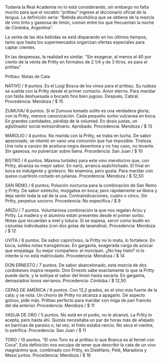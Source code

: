 
Todavía la Real Academia no lo está considerando, sin embargo no falta mucho para que el vocablo “prittiau” ingrese al diccionario oficial de la lengua. La definición sería: “Bebida alcohólica que se obtiene de la mezcla de vino tinto y gaseosa de limón, común entre los que frecuentan la noche de Córdoba, Argentina”.

La venta de las dos bebidas se está disparando en los últimos tiempos, tanto que hasta los supermercados organizan ofertas especiales para captar clientes.

En las despensas, la realidad es similar. “Sin exagerar, al menos el 40 por ciento de la venta de Pritty en formatos de 2 1/4 y de 3 litros, es para el prittiau”

Prittiau: Notas de Cata

NATIVO / 9 puntos. Es el Luigi Bosca de los vinos para el prittiau. Su rudeza se suelda con la Pritty desde el primer contacto. Amor eterno. Para maridar con falda deshuesada o bocado fino bien jugoso. Después, Cabral. Procedencia: Mendoza / $ 15

ZUMUVA/ 8 puntos. Si el Zumuva tomado solito es una verdadera gloria; con la Pritty, merece canonización. Cada pequeño sorbo vulcanea en boca. En grandes cantidades, pérdida de la voluntad. En dosis justas, un aglutinador social extraordinario. Aprobado. Procedencia: Mendoza / $ 13

MAROLIO / 4 puntos. No marida con la Pritty, se traba en lucha. De sabor apezonado, se intentó en vano una comunión que fue imposible. Tristeza. Una nota a carozo de aceituna negra desentona y no hay caso, no levanta. Sin gaseosa, no pulverizar sobre llama. Procedencia: San Juan / $ 10

BISTRÓ / 6 puntos. Máxima turbidez para este vino mendocino que, con Pritty, alcanza su mejor sabor. En nariz, arranca asalchichado. El final en boca es indulgente y grotesco. No enamora, pero gusta. Para maridar con queso cuartirolo cortado en julianas. Procedencia: Mendoza / $ 12,50

SAN REMO / 6 puntos. Polución nocturna para la combinación de San Remo y Pritty. De sabor estrecho, mojigatea en boca; pero rápidamente se libera y deja sentir toda la sal de la uva. Contraindicaciones, cuatro o cinco. Sin Pritty, perpetuo socorro. Procedencia: No especifica / $ 9

ARIZU / 7 puntos. Voluntariosa combinación la que nos regalan Arizu y Pritty. La madera y el aluminio están presentes desde el primer sorbo. Notas que recuerdan a miel y tutuca. Si se espesa, servir como budín en cazuelas individuales (con dos gotas de lavandina). Procedencia: Mendoza / $ 12

UVITA / 6 puntos. De sabor caprichoso, la Pritty no lo mata, lo fortalece. En boca, sutiles notas transgénicas. En garganta, exagerada carga de azúcar que empalaga. Su mejor compañero: el morcipan. ¿No hay hielo? ni lo intente si no está matriculado. Procedencia: Mendoza / $ 14

DON ERNESTO / 7 puntos. De sabor abarcelonado, esta mezcla de dos cordobeses inspira respeto. Don Ernesto sabe exactamente lo que la Pritty puede darle, y le extirpa el sabor del limón hasta secarla. En garganta, demasiados tonos serranos. Procedencia: Córdoba / $ 12,50

CEPAS DE AMÉRICA / 6 puntos. Con 13,2 grados, es el vino más fuerte de la cata; y se nota. Un chorro de Pritty no alcanza a apagarlo. De aspecto goloso, pide más. Prittiau perfecto para maridar con miga de pan francés del día anterior. Procedencia: Mendoza / $ 11

VASIJA DE ORO / 5 puntos. No está en el podio, no le alcanzó. La Pritty lo acepta, pero hasta ahí. Quizás necesitaba un par de horas más de añejado en barricas de paraíso o, tal vez, el hielo estaba rancio. No seca el vientre, lo petrifica. Procedencia: San Juan / $ 11

TORO / 10 puntos. “El vino Toro es al prittiau lo que Branca es al fernet con Coca”. Esta definición nos exculpa de tener que describir la cata de un vino magnánimo que, combinado con Pritty, es Distéfano, Pelé, Maradona y Messi juntos. Procedencia: Mendoza / $ 16




